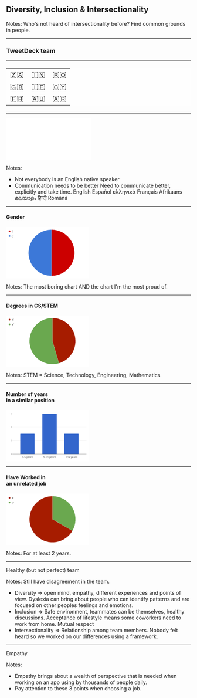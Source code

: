## Diversity, Inclusion & Intersectionality

Notes: Who's not heard of intersectionality before?
Find common grounds in people.

---

### TweetDeck team

---

<table style="font-size: 150%; background: rgba(255, 255, 255, 0.2);">
<tbody>
<tr>
<td style="text-align:center">🇿🇦</td>
<td style="text-align:center">🇮🇳</td>
<td style="text-align:center">🇷🇴</td>
</tr>
<tr>
<td style="text-align:center">🇬🇧</td>
<td style="text-align:center">🇮🇪</td>
<td style="text-align:center">🇨🇾</td>
</tr>
<tr>
<td style="text-align:center">🇫🇷</td>
<td style="text-align:center">🇦🇺</td>
<td style="text-align:center">🇦🇷</td>
</tr>
</tbody>
</table>

---

<img src="img/languages.svg" style="height: 8em; vertical-align: middle;" alt="Languages spoken by my teammates" title="Languages spoken by my teammates">

Notes:
* Not everybody is an English native speaker
* Communication needs to be better
Need to communicate better, explicitly and take time.
English
Español
ελληνικά
Français
Afrikaans
മലയാളം
हिन्दी
Română

---

#### Gender

<img src="img/gender.png" style="height: 10em; vertical-align: middle;" alt="Gender chart" title="Gender chart">

Notes: The most boring chart AND the chart I'm the most proud of.

---

#### Degrees in CS/STEM

<img src="img/degrees.png" style="height: 10em; vertical-align: middle;" alt="Degrees chart" title="Degrees chart">

Notes: STEM = Science, Technology, Engineering, Mathematics

---

#### Number of years<br>in a similar position

<img src="img/years.png" style="height: 10em; vertical-align: middle;" alt="Tenure chart" title="Tenure chart">

---

#### Have Worked in<br>an unrelated job

<img src="img/previous-job.png" style="height: 10em; vertical-align: middle;" alt="Unrelated job chart" title="Unrelated job chart">

Notes: For at least 2 years.

---

Healthy (but not perfect) team

Notes:
Still have disagreement in the team.
* Diversity => open mind, empathy, different experiences and points of view.
Dyslexia can bring about people who can identify patterns and are focused on other peoples feelings and emotions.
* Inclusion => Safe environment, teammates can be themselves, healthy discussions.
Acceptance of lifestyle means some coworkers need to work from home.
Mutual respect
* Intersectionality => Relationship among team members.
Nobody felt heard so we worked on our differences using a framework.

---

Empathy

Notes:
* Empathy brings about a wealth of perspective that is needed when working on an app using by thousands of people daily.
* Pay attention to these 3 points when choosing a job.
